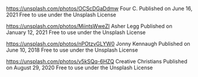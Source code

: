 https://unsplash.com/photos/OCScDGaDdmw
Four C.
Published on June 16, 2021
Free to use under the Unsplash License

https://unsplash.com/photos/MiintsWweZI
Asher Legg
Published on January 12, 2021
Free to use under the Unsplash License

https://unsplash.com/photos/nPOtzvGLYW0
Jonny Kennaugh
Published on June 10, 2018
Free to use under the Unsplash License

https://unsplash.com/photos/v5kSQq-6HZQ
Creative Christians
Published on August 29, 2020
Free to use under the Unsplash License